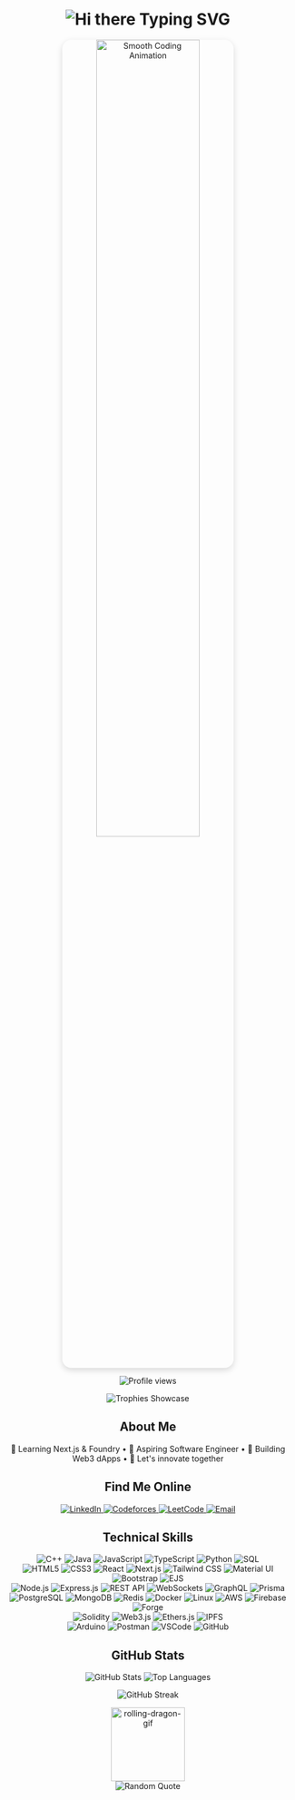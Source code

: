 <h1 align="center">
  <img src="https://readme-typing-svg.demolab.com?font=Fira+Code&weight=700&size=32&pause=300&color=0e75b6&center=true&vCenter=true&width=600&lines=Hi+there+%F0%9F%91%8B;+I'm+Akash+Das;+IT+Undergrad;+Aspiring+Software+Engineer" alt="Hi there Typing SVG" />
</h1>
<p align="center">
  <img src="https://media.giphy.com/media/13HgwGsXF0aiGY/giphy.gif" alt="Smooth Coding Animation" width="60%" style="border-radius:1rem;box-shadow:0 4px 12px rgba(0,0,0,0.15);" />
</p>
<p align="center">
  <img src="https://komarev.com/ghpvc/?username=dasakash26&label=Profile%20views&color=0e75b6&style=flat-square" alt="Profile views" />
</p>
<p align="center">
  <img src="https://github-profile-trophy.vercel.app/?username=dasakash26&theme=radical&no-frame=true&column=4&margin-w=10&margin-h=10" alt="Trophies Showcase" style="max-width:100%;" />
</p>
<h2 align="center">About Me</h2>
<p align="center">🌱 Learning Next.js & Foundry • 🎯 Aspiring Software Engineer • 🚀 Building Web3 dApps • 💬 Let's innovate together</p>
<h2 align="center">Find Me Online</h2>
<p align="center">
  <a href="https://linkedin.com/in/dasakash26" target="_blank">
    <img src="https://img.shields.io/badge/LinkedIn-%230077B5?style=for-the-badge&logo=linkedin" alt="LinkedIn" />
  </a>
  <a href="https://codeforces.com/profile/dasakash26" target="_blank">
    <img src="https://img.shields.io/badge/Codeforces-%23f16737?style=for-the-badge&logo=codeforces" alt="Codeforces" />
  </a>
  <a href="https://leetcode.com/dasakash26" target="_blank">
    <img src="https://img.shields.io/badge/LeetCode-%230D1117?style=for-the-badge&logo=leetcode&logoColor=orange" alt="LeetCode" />
  </a>
  <a href="mailto:akashd2664@gmail.com">
    <img src="https://img.shields.io/badge/Email-D14836?style=for-the-badge&logo=gmail" alt="Email" />
  </a>
</p>
<h2 align="center">Technical Skills</h2>
<p align="center">
  <!-- Languages -->
  <img src="https://img.shields.io/badge/C++-00599C?style=for-the-badge&logo=c%2B%2B" alt="C++" />
  <img src="https://img.shields.io/badge/Java-007396?style=for-the-badge&logo=java" alt="Java" />
  <img src="https://img.shields.io/badge/JavaScript-F7DF1E?style=for-the-badge&logo=javascript" alt="JavaScript" />
  <img src="https://img.shields.io/badge/TypeScript-3178C6?style=for-the-badge&logo=typescript" alt="TypeScript" />
  <img src="https://img.shields.io/badge/Python-3776AB?style=for-the-badge&logo=python" alt="Python" />
  <img src="https://img.shields.io/badge/SQL-4479A1?style=for-the-badge&logo=mysql" alt="SQL" />
  <!-- Frontend -->
  <br/>
  <img src="https://img.shields.io/badge/HTML5-E34F26?style=for-the-badge&logo=html5" alt="HTML5" />
  <img src="https://img.shields.io/badge/CSS3-1572B6?style=for-the-badge&logo=css3" alt="CSS3" />
  <img src="https://img.shields.io/badge/React-61DAFB?style=for-the-badge&logo=react" alt="React" />
  <img src="https://img.shields.io/badge/Next.js-000000?style=for-the-badge&logo=next.js" alt="Next.js" />
  <img src="https://img.shields.io/badge/Tailwind_CSS-06B6D4?style=for-the-badge&logo=tailwind-css" alt="Tailwind CSS" />
  <img src="https://img.shields.io/badge/Material_UI-0081CB?style=for-the-badge&logo=material-ui" alt="Material UI" />
  <img src="https://img.shields.io/badge/Bootstrap-7952B3?style=for-the-badge&logo=bootstrap" alt="Bootstrap" />
  <img src="https://img.shields.io/badge/EJS-D1004F?style=for-the-badge&logo=ejs" alt="EJS" />
  <!-- Backend & DevOps -->
  <br/>
  <img src="https://img.shields.io/badge/Node.js-339933?style=for-the-badge&logo=node.js" alt="Node.js" />
  <img src="https://img.shields.io/badge/Express.js-000000?style=for-the-badge&logo=express" alt="Express.js" />
  <img src="https://img.shields.io/badge/REST_API-61DAFB?style=for-the-badge&logo=rest" alt="REST API" />
  <img src="https://img.shields.io/badge/WebSockets-0099CC?style=for-the-badge&logo=websocket" alt="WebSockets" />
  <img src="https://img.shields.io/badge/GraphQL-E10098?style=for-the-badge&logo=graphql" alt="GraphQL" />
  <img src="https://img.shields.io/badge/Prisma-2D3748?style=for-the-badge&logo=prisma" alt="Prisma" />
  <img src="https://img.shields.io/badge/PostgreSQL-4169E1?style=for-the-badge&logo=postgresql" alt="PostgreSQL" />
  <img src="https://img.shields.io/badge/MongoDB-47A248?style=for-the-badge&logo=mongodb" alt="MongoDB" />
  <img src="https://img.shields.io/badge/Redis-DC382D?style=for-the-badge&logo=redis" alt="Redis" />
  <img src="https://img.shields.io/badge/Docker-2496ED?style=for-the-badge&logo=docker" alt="Docker" />
  <img src="https://img.shields.io/badge/Linux-FCC624?style=for-the-badge&logo=linux&logoColor=black" alt="Linux" />
  <img src="https://img.shields.io/badge/AWS-232F3E?style=for-the-badge&logo=amazon-aws" alt="AWS" />
  <img src="https://img.shields.io/badge/Firebase-FFCA28?style=for-the-badge&logo=firebase" alt="Firebase" />
  <img src="https://img.shields.io/badge/Forge-8A2BE2?style=for-the-badge&logo=foundry" alt="Forge" />
  <!-- Blockchain -->
  <br/>
  <img src="https://img.shields.io/badge/Solidity-363636?style=for-the-badge&logo=solidity" alt="Solidity" />
  <img src="https://img.shields.io/badge/Web3.js-1E2150?style=for-the-badge&logo=web3dotjs" alt="Web3.js" />
  <img src="https://img.shields.io/badge/Ethers.js-4C3CDB?style=for-the-badge&logo=ethereum" alt="Ethers.js" />
  <img src="https://img.shields.io/badge/IPFS-00B3B3?style=for-the-badge&logo=ipfs" alt="IPFS" />
  <!-- Tools & Misc -->
  <br/>
  <img src="https://img.shields.io/badge/Arduino-00979D?style=for-the-badge&logo=arduino" alt="Arduino" />
  <img src="https://img.shields.io/badge/Postman-FF6C37?style=for-the-badge&logo=postman" alt="Postman" />
  <img src="https://img.shields.io/badge/VSCode-007ACC?style=for-the-badge&logo=visual-studio-code" alt="VSCode" />
  <img src="https://img.shields.io/badge/GitHub-181717?style=for-the-badge&logo=github" alt="GitHub" />
</p>
<h2 align="center">GitHub Stats</h2>
<p align="center">
  <img src="https://github-readme-stats.vercel.app/api?username=dasakash26&show_icons=true&theme=dark" alt="GitHub Stats" />
  <img src="https://github-readme-stats.vercel.app/api/top-langs/?username=dasakash26&layout=compact&theme=dark" alt="Top Languages" />
</p>
<p align="center">
  <img src="https://github-readme-streak-stats.herokuapp.com/?user=dasakash26&theme=dark&date_format=M%20j%5B%2C%20Y%5D" alt="GitHub Streak" />
</p>
<p align="center">
  <img src="https://github.com/EliasAfara/EliasAfara/assets/39487200/23007ae3-8ef7-4957-a5a5-6d78efe02c03" alt="rolling-dragon-gif" height="130" />
  <br/>
  <img src="https://quotes-github-readme.vercel.app/api?type=horizontal&theme=dark" alt="Random Quote" />
</p>
